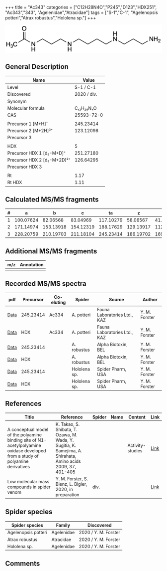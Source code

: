 +++
title = "Ac343"
categories = ["C12H28N4O","P245","D123","HDX251",
"Ac343","343",
"Agelenidae","Atracidae"]
tags = ["S-1","C-1",
"Agelenopsis potteri","Atrax robustus","Hololena sp."]
+++

![](/img/Ac343.png)

## General Description

| Name                        | Value       |
|-----------------------------|-------------|
| Level                       | S-1 / C-1          |
| Discovered                  | 2020 / div. |
| Synonym                     |             |
| Molecular formula           | C₁₂H₂₈N₄O   |
| CAS                         | 25593-72-0  |
|                             |             |
| Precursor 1 [M+H]⁺          | 245.23414   |
| Precursor 2 [M+2H]²⁺        | 123.12098   |
| Precursor 3                 |             |
|                             |             |
| HDX                         | 5           |
| Precursor HDX 1 [d₅-M+D]⁺   | 251.27180   |
| Precursor HDX 2 [d₅-M+2D]²⁺ | 126.64295   |
| Precursor HDX 3             |             |
|                             |             |
| Rt                          | 1.17            |
| Rt HDX                      | 1.11            |

## Calculated MS/MS fragments

| # | a         | b         | c         | ta        | z         | y         | tz        |
|---|-----------|-----------|-----------|-----------|-----------|-----------|-----------|
| 1 | 100.07624 | 82.06568  | 83.04969  | 117.10279 | 58.06567  | 41.03912  | 75.09222  |
| 2 | 171.14974 | 153.13918 | 154.12319 | 188.17629 | 129.13917 | 112.11262 | 146.16572 |
| 3 | 228.20759 | 210.19703 | 211.18104 | 245.23414 | 186.19702 | 169.17047 | 203.22357 |

## Additional MS/MS fragments

| m/z | Annotation |
|-----|------------|
|     |            |

## Recorded MS/MS spectra

| pdf | Precursor | Co-eluting | Spider | Source | Author |
|-----|-----------|------------|--------|--------|--------|
| [Data](/pdf/A-potteri/245_Ac334_Ac343_Ap.pdf) | 245.23414 | Ac334          | A. potteri | Fauna Laboratories Ltd., KAZ | Y. M. Forster |
| [Data](/pdf/A-potteri/245_Ac334_Ac343_Ap_HDX.pdf) | HDX | Ac334          | A. potteri | Fauna Laboratories Ltd., KAZ | Y. M. Forster |
| [Data](/pdf/A-robustus/245_Ar343_Ar.pdf) | 245.23414 |           | A. robustus | Alpha Biotoxin, BEL | Y. M. Forster |
| [Data](/pdf/A-robustus/245_Ar343_Ar_HDX.pdf) | HDX |           | A. robustus | Alpha Biotoxin, BEL | Y. M. Forster |
| [Data](/pdf/Hololena-sp/245_Ar343_Ho-sp.pdf) | 245.23414  |           | Hololena sp. | Spider Pharm, USA | Y. M. Forster |
| [Data](/pdf/Hololena-sp/245_Ar343_Ho-sp_HDX.pdf) | HDX  |           | Hololena sp. | Spider Pharm, USA | Y. M. Forster |

## References

| Title  | Reference | Spider | Name | Content | Link |
|--------|-----------|--------|------|---------|------|
| A conceptual model of the polyamine binding site of N1-acetylpolyamine oxidase developed from a study of polyamine derivatives        | K. Takao, S. Shibata, T. Ozawa, M. Wada, Y. Sugitia, K. Samejima, A. Shirahata, Amino acids 2009, 37, 401-405                         |        |                             | Activity-studies            | [Link](https://link.springer.com/article/10.1007/s00726-008-0168-9) |
| Low molecular mass compounds in spider venom      | Y. M. Forster, S. Bienz, L. Bigler, 2020, in preparation          | div.       |   |   | [Link](unknown) |

## Spider species

| Spider species      | Family     | Discovered           |
|---------------------|------------|----------------------|
| Agelenopsis potteri | Agelenidae | 2020 / Y. M. Forster |
| Atrax robustus      | Atracidae  | 2020 / Y. M. Forster |
| Hololena sp.        | Agelenidae | 2020 / Y. M. Forster |

## Comments